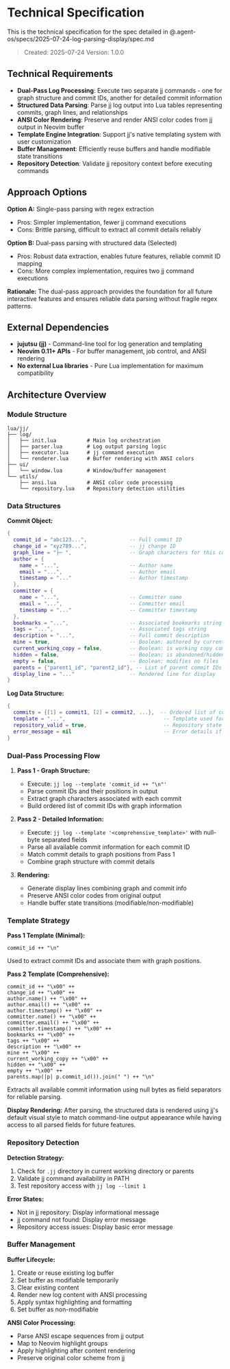 # Technical Specification

This is the technical specification for the spec detailed in @.agent-os/specs/2025-07-24-log-parsing-display/spec.md

> Created: 2025-07-24
> Version: 1.0.0

## Technical Requirements

- **Dual-Pass Log Processing**: Execute two separate jj commands - one for graph structure and commit IDs, another for detailed commit information
- **Structured Data Parsing**: Parse jj log output into Lua tables representing commits, graph lines, and relationships
- **ANSI Color Rendering**: Preserve and render ANSI color codes from jj output in Neovim buffer
- **Template Engine Integration**: Support jj's native templating system with user customization
- **Buffer Management**: Efficiently reuse buffers and handle modifiable state transitions
- **Repository Detection**: Validate jj repository context before executing commands

## Approach Options

**Option A:** Single-pass parsing with regex extraction
- Pros: Simpler implementation, fewer jj command executions
- Cons: Brittle parsing, difficult to extract all commit details reliably

**Option B:** Dual-pass parsing with structured data (Selected)
- Pros: Robust data extraction, enables future features, reliable commit ID mapping
- Cons: More complex implementation, requires two jj command executions

**Rationale:** The dual-pass approach provides the foundation for all future interactive features and ensures reliable data parsing without fragile regex patterns.

## External Dependencies

- **jujutsu (jj)** - Command-line tool for log generation and templating
- **Neovim 0.11+ APIs** - For buffer management, job control, and ANSI rendering
- **No external Lua libraries** - Pure Lua implementation for maximum compatibility

## Architecture Overview

### Module Structure
```
lua/jj/
├── log/
│   ├── init.lua          # Main log orchestration
│   ├── parser.lua        # Log output parsing logic
│   ├── executor.lua      # jj command execution
│   └── renderer.lua      # Buffer rendering with ANSI colors
├── ui/
│   └── window.lua        # Window/buffer management
└── utils/
    ├── ansi.lua          # ANSI color code processing
    └── repository.lua    # Repository detection utilities
```

### Data Structures

**Commit Object:**
```lua
{
  commit_id = "abc123...",              -- Full commit ID
  change_id = "xyz789...",              -- jj change ID
  graph_line = "├─ ",                   -- Graph characters for this commit
  author = {
    name = "...",                       -- Author name
    email = "...",                      -- Author email
    timestamp = "..."                   -- Author timestamp
  },
  committer = {
    name = "...",                       -- Committer name
    email = "...",                      -- Committer email
    timestamp = "..."                   -- Committer timestamp
  },
  bookmarks = "...",                    -- Associated bookmarks string
  tags = "...",                         -- Associated tags string
  description = "...",                  -- Full commit description
  mine = true,                          -- Boolean: authored by current user
  current_working_copy = false,         -- Boolean: is working copy commit
  hidden = false,                       -- Boolean: is abandoned/hidden
  empty = false,                        -- Boolean: modifies no files
  parents = {"parent1_id", "parent2_id"}, -- List of parent commit IDs
  display_line = "..."                  -- Rendered line for display
}
```

**Log Data Structure:**
```lua
{
  commits = {[1] = commit1, [2] = commit2, ...},  -- Ordered list of commits
  template = "...",                                -- Template used for rendering
  repository_valid = true,                         -- Repository state
  error_message = nil                              -- Error details if any
}
```

### Dual-Pass Processing Flow

1. **Pass 1 - Graph Structure:**
   - Execute: `jj log --template 'commit_id ++ "\n"'`
   - Parse commit IDs and their positions in output
   - Extract graph characters associated with each commit
   - Build ordered list of commit IDs with graph information

2. **Pass 2 - Detailed Information:**
   - Execute: `jj log --template '<comprehensive_template>'` with null-byte separated fields
   - Parse all available commit information for each commit ID
   - Match commit details to graph positions from Pass 1
   - Combine graph structure with commit details

3. **Rendering:**
   - Generate display lines combining graph and commit info
   - Preserve ANSI color codes from original output
   - Handle buffer state transitions (modifiable/non-modifiable)

### Template Strategy

**Pass 1 Template (Minimal):**
```
commit_id ++ "\n"
```
Used to extract commit IDs and associate them with graph positions.

**Pass 2 Template (Comprehensive):**
```
commit_id ++ "\x00" ++
change_id ++ "\x00" ++
author.name() ++ "\x00" ++
author.email() ++ "\x00" ++
author.timestamp() ++ "\x00" ++
committer.name() ++ "\x00" ++
committer.email() ++ "\x00" ++
committer.timestamp() ++ "\x00" ++
bookmarks ++ "\x00" ++
tags ++ "\x00" ++
description ++ "\x00" ++
mine ++ "\x00" ++
current_working_copy ++ "\x00" ++
hidden ++ "\x00" ++
empty ++ "\x00" ++
parents.map(|p| p.commit_id()).join(" ") ++ "\n"
```
Extracts all available commit information using null bytes as field separators for reliable parsing.

**Display Rendering:**
After parsing, the structured data is rendered using jj's default visual style to match command-line output appearance while having access to all parsed fields for future features.

### Repository Detection

**Detection Strategy:**
1. Check for `.jj` directory in current working directory or parents
2. Validate jj command availability in PATH
3. Test repository access with `jj log --limit 1`

**Error States:**
- Not in jj repository: Display informational message
- jj command not found: Display error message
- Repository access issues: Display basic error message

### Buffer Management

**Buffer Lifecycle:**
1. Create or reuse existing log buffer
2. Set buffer as modifiable temporarily
3. Clear existing content
4. Render new log content with ANSI processing
5. Apply syntax highlighting and formatting
6. Set buffer as non-modifiable

**ANSI Color Processing:**
- Parse ANSI escape sequences from jj output
- Map to Neovim highlight groups
- Apply highlighting after content rendering
- Preserve original color scheme from jj
